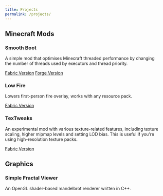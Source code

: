 ```yaml
---
title: Projects
permalink: /projects/
---
```


## Minecraft Mods

### Smooth Boot
A simple mod that optimises Minecraft threaded performance by changing the number of threads used by executors and thread priority.

[Fabric Version](https://www.curseforge.com/minecraft/mc-mods/smooth-boot) [Forge Version](https://www.curseforge.com/minecraft/mc-mods/smooth-boot-forge)

### Low Fire
Lowers first-person fire overlay, works with any resource pack.

[Fabric Version](https://www.curseforge.com/minecraft/mc-mods/low-fire)

### TexTweaks
An experimental mod with various texture-related features, including texture scaling, higher mipmap levels and setting LOD bias. This is useful if you're using high-resolution texture packs.

[Fabric Version](https://www.curseforge.com/minecraft/mc-mods/textweaks)

## Graphics

### Simple Fractal Viewer
An OpenGL shader-based mandelbrot renderer written in C++.